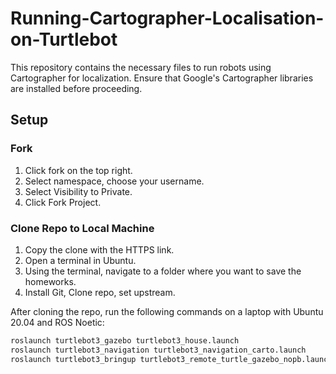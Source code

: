 # Running-Cartographer-Localisation-on-Turtlebot

This repository contains the necessary files to run robots using Cartographer for localization. Ensure that Google's Cartographer libraries are installed before proceeding.

## Setup

### Fork
1. Click fork on the top right.
2. Select namespace, choose your username.
3. Select Visibility to Private.
4. Click Fork Project.

### Clone Repo to Local Machine
1. Copy the clone with the HTTPS link.
2. Open a terminal in Ubuntu.
3. Using the terminal, navigate to a folder where you want to save the homeworks.
4. Install Git, Clone repo, set upstream.

After cloning the repo, run the following commands on a laptop with Ubuntu 20.04 and ROS Noetic:
```bash
roslaunch turtlebot3_gazebo turtlebot3_house.launch
roslaunch turtlebot3_navigation turtlebot3_navigation_carto.launch
roslaunch turtlebot3_bringup turtlebot3_remote_turtle_gazebo_nopb.launch


